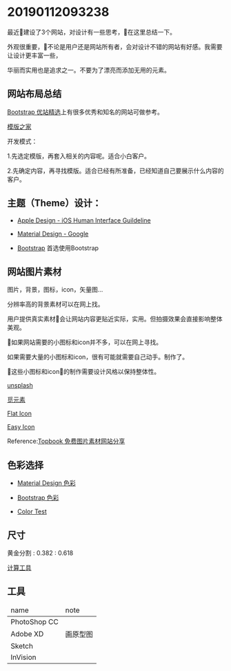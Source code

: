 # 20190112093238

<script src="../js/index.js"></script>
<div id="content"></div>




最近建设了3个网站，对设计有一些思考，在这里总结一下。

外观很重要，不论是用户还是网站所有者，会对设计不错的网站有好感。我需要让设计更丰富一些，

华丽而实用也是追求之一。不要为了漂亮而添加无用的元素。


## 网站布局总结

[Bootstrap 优站精选](http://www.youzhan.org)上有很多优秀和知名的网站可做参考。

[模版之家](http://www.cssmoban.com/)

开发模式：

1.先选定模版，再套入相关的内容呢。适合小白客户。

2.先确定内容，再寻找模版。适合已经有所准备，已经知道自己要展示什么内容的客户。


## 主题（Theme）设计：

* [Apple Design - iOS Human Interface Guildeline](https://developer.apple.com/design/)

* [Material Design - Google](https://www.material.io)

* [Bootstrap](https://v3.bootcss.com/) 首选使用Bootstrap

## 网站图片素材

图片，背景，图标，icon，矢量图...

分辨率高的背景素材可以在网上找。

用户提供真实素材会让网站内容更贴近实际，实用。但拍摄效果会直接影响整体美观。

如果网站需要的小图标和icon并不多，可以在网上寻找。

如果需要大量的小图标和icon，很有可能就需要自己动手。制作了。

这些小图标和icon的制作需要设计风格以保持整体性。
 

[unsplash](https://unsplash.com/)

[觅元素](http://www.51yuansu.com)

[Flat Icon](https://www.flaticon.com/)

[Easy Icon](https://www.easyicon.net/)

Reference:[Topbook 免费图片素材网站分享](https://www.zhihu.com/question/21757507/answer/288387063)

## 色彩选择

* [Material Design 色彩](https://www.materialpalette.com/colors)

* [Bootstrap 色彩](https://v3.bootcss.com/css/#less-variables)

* <a href="color_test.html">Color Test</a>

## 尺寸

黄金分割 : 0.382 : 0.618

<a href="color_test.html">计算工具</a>

## 工具
<table>
<thead>
<tr>
<td>name</td>
<td>note</td>
</tr>
</thead>

<tbody>
<tr>
<td>PhotoShop CC</td>
<td></td>
</tr>
<tr>
<td>Adobe XD</td>
<td>画原型图</td>
</tr>
<tr>
<td>Sketch</td>
<td></td>
</tr>
<tr>
<td>InVision</td>
<td></td>
</tr>
</tbody>
</table>
